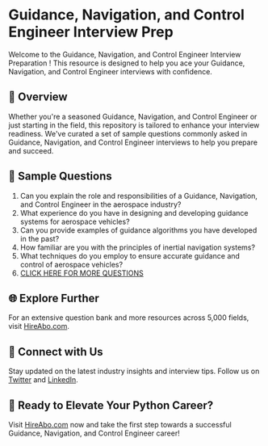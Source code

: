 # Guidance, Navigation, and Control Engineer Interview Prep

Welcome to the Guidance, Navigation, and Control Engineer Interview Preparation ! This resource is designed to help you ace your Guidance, Navigation, and Control Engineer interviews with confidence.

## 🚀 Overview

Whether you're a seasoned Guidance, Navigation, and Control Engineer or just starting in the field, this repository is tailored to enhance your interview readiness. We've curated a set of sample questions commonly asked in Guidance, Navigation, and Control Engineer interviews to help you prepare and succeed.

## 📝 Sample Questions

1. Can you explain the role and responsibilities of a Guidance, Navigation, and Control Engineer in the aerospace industry?
2. What experience do you have in designing and developing guidance systems for aerospace vehicles?
3. Can you provide examples of guidance algorithms you have developed in the past?
4. How familiar are you with the principles of inertial navigation systems?
5. What techniques do you employ to ensure accurate guidance and control of aerospace vehicles?
6. [CLICK HERE FOR MORE QUESTIONS](https://hireabo.com/job/3_3_10/Guidance%20Navigation%20and%20Control%20Engineer)

## 🌐 Explore Further

For an extensive question bank and more resources across 5,000 fields, visit [HireAbo.com](https://www.hireabo.com).

## 📱 Connect with Us

Stay updated on the latest industry insights and interview tips. Follow us on [Twitter](https://twitter.com/hireabo) and [LinkedIn](https://www.linkedin.com/in/hire-abo-3609972a8/).

## 🚀 Ready to Elevate Your Python Career?

Visit [HireAbo.com](https://www.hireabo.com) now and take the first step towards a successful Guidance, Navigation, and Control Engineer career!